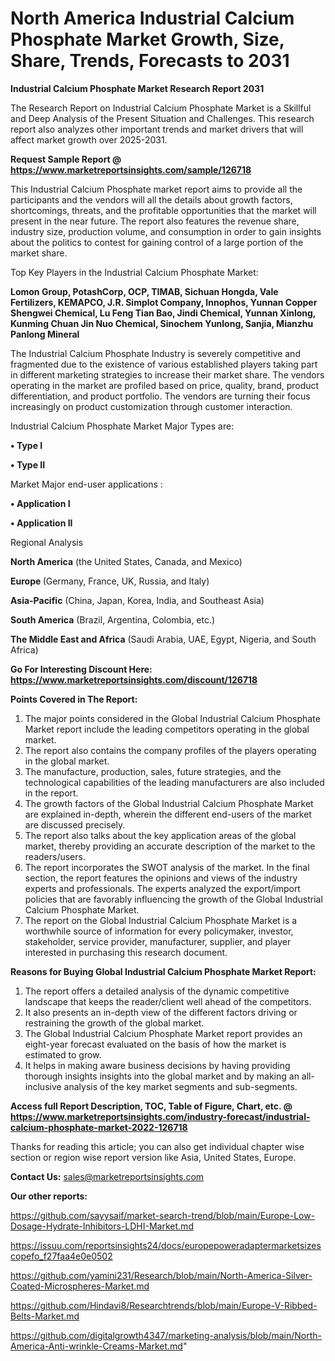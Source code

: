 # North America Industrial Calcium Phosphate Market Growth, Size, Share, Trends, Forecasts to 2031

<strong>Industrial Calcium Phosphate Market Research Report 2031</strong>

The Research Report on Industrial Calcium Phosphate Market is a Skillful and Deep Analysis of the Present Situation and Challenges. This research report also analyzes other important trends and market drivers that will affect market growth over 2025-2031.

<strong>Request Sample Report @ <a href=https://www.marketreportsinsights.com/sample/126718>https://www.marketreportsinsights.com/sample/126718</a></strong>

This Industrial Calcium Phosphate market report aims to provide all the participants and the vendors will all the details about growth factors, shortcomings, threats, and the profitable opportunities that the market will present in the near future. The report also features the revenue share, industry size, production volume, and consumption in order to gain insights about the politics to contest for gaining control of a large portion of the market share.

Top Key Players in the Industrial Calcium Phosphate Market:

<strong>Lomon Group, PotashCorp, OCP, TIMAB, Sichuan Hongda, Vale Fertilizers, KEMAPCO, J.R. Simplot Company, Innophos, Yunnan Copper Shengwei Chemical, Lu Feng Tian Bao, Jindi Chemical, Yunnan Xinlong, Kunming Chuan Jin Nuo Chemical, Sinochem Yunlong, Sanjia, Mianzhu Panlong Mineral</strong>

The Industrial Calcium Phosphate Industry is severely competitive and fragmented due to the existence of various established players taking part in different marketing strategies to increase their market share. The vendors operating in the market are profiled based on price, quality, brand, product differentiation, and product portfolio. The vendors are turning their focus increasingly on product customization through customer interaction.

Industrial Calcium Phosphate Market Major Types are:

<strong>• Type I

• Type II</strong>

Market Major end-user applications :

<strong>• Application I

• Application II</strong>

Regional Analysis

</u><strong><b>North America</b></strong> (the United States, Canada, and Mexico)

<strong><b>Europe </b></strong>(Germany, France, UK, Russia, and Italy)

<strong><b>Asia-Pacific</b></strong> (China, Japan, Korea, India, and Southeast Asia)

<strong><b>South America</b></strong> (Brazil, Argentina, Colombia, etc.)

<strong><b>The Middle East and Africa</b></strong> (Saudi Arabia, UAE, Egypt, Nigeria, and South Africa)

<strong>Go For Interesting Discount Here: <a href=https://www.marketreportsinsights.com/discount/126718>https://www.marketreportsinsights.com/discount/126718</a></strong>

<strong>Points Covered in The Report:</strong>
<ol>
  <li>The major points considered in the Global Industrial Calcium Phosphate Market report include the leading competitors operating in the global market.</li>
  <li>The report also contains the company profiles of the players operating in the global market.</li>
  <li>The manufacture, production, sales, future strategies, and the technological capabilities of the leading manufacturers are also included in the report.</li>
  <li>The growth factors of the Global Industrial Calcium Phosphate Market are explained in-depth, wherein the different end-users of the market are discussed precisely.</li>
  <li>The report also talks about the key application areas of the global market, thereby providing an accurate description of the market to the readers/users.</li>
  <li>The report incorporates the SWOT analysis of the market. In the final section, the report features the opinions and views of the industry experts and professionals. The experts analyzed the export/import policies that are favorably influencing the growth of the Global Industrial Calcium Phosphate Market.</li>
  <li>The report on the Global Industrial Calcium Phosphate Market is a worthwhile source of information for every policymaker, investor, stakeholder, service provider, manufacturer, supplier, and player interested in purchasing this research document.</li>
</ol>
<strong>Reasons for Buying Global Industrial Calcium Phosphate Market Report:</strong>

<ol>
  <li>The report offers a detailed analysis of the dynamic competitive landscape that keeps the reader/client well ahead of the competitors.</li>
  <li>It also presents an in-depth view of the different factors driving or restraining the growth of the global market.</li>
  <li>The Global Industrial Calcium Phosphate Market report provides an eight-year forecast evaluated on the basis of how the market is estimated to grow.</li>
  <li>It helps in making aware business decisions by having providing thorough insights insights into the global market and by making an all-inclusive analysis of the key market segments and sub-segments.</li>
</ol>
<strong>Access full Report Description, TOC, Table of Figure, Chart, etc. @ <a href=https://www.marketreportsinsights.com/industry-forecast/industrial-calcium-phosphate-market-2022-126718>https://www.marketreportsinsights.com/industry-forecast/industrial-calcium-phosphate-market-2022-126718</a></strong>


Thanks for reading this article; you can also get individual chapter wise section or region wise report version like Asia, United States, Europe.

<strong>Contact Us:</strong>
sales@marketreportsinsights.com

<strong>Our other reports:</strong>

<a href=https://github.com/sayysaif/market-search-trend/blob/main/Europe-Low-Dosage-Hydrate-Inhibitors-LDHI-Market.md>https://github.com/sayysaif/market-search-trend/blob/main/Europe-Low-Dosage-Hydrate-Inhibitors-LDHI-Market.md</a>

<a href=https://issuu.com/reportsinsights24/docs/europepoweradaptermarketsizescopefo_f27faa4e0e0502>https://issuu.com/reportsinsights24/docs/europepoweradaptermarketsizescopefo_f27faa4e0e0502</a>

<a href=https://github.com/yamini231/Research/blob/main/North-America-Silver-Coated-Microspheres-Market.md>https://github.com/yamini231/Research/blob/main/North-America-Silver-Coated-Microspheres-Market.md</a>

<a href=https://github.com/Hindavi8/Researchtrends/blob/main/Europe-V-Ribbed-Belts-Market.md>https://github.com/Hindavi8/Researchtrends/blob/main/Europe-V-Ribbed-Belts-Market.md</a>

<a href=https://github.com/digitalgrowth4347/marketing-analysis/blob/main/North-America-Anti-wrinkle-Creams-Market.md>https://github.com/digitalgrowth4347/marketing-analysis/blob/main/North-America-Anti-wrinkle-Creams-Market.md</a>"
